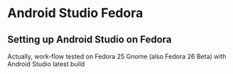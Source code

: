 Android Studio Fedora
=====================

Setting up Android Studio on Fedora
---
Actually, work-flow tested on Fedora 25 Gnome (also Fedora 26 Beta) with Android Studio latest build
